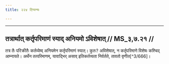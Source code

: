 ```yaml
---
title: २२४ टिप्पन्यः

---
```


[^3/665]: E2: 4,566; E4: 4,875; E6: 1,268

____________________________________________


## तत्रार्थात् कर्तृपरिमाणं स्याद् अनियमो ऽविशेषात् // MS_३,७.२१ //

तत्र तैः परिक्रीतैः कर्तव्येष्व् अनियमेन कर्तृपरिमाणं स्यात्। कुतः? अविशेषात्, न कर्तृपरिमाणे विशेषः कश्चिद् आम्नायते। अर्थेन तत्परिमाणम्, यावाद्भिर् असाव् इतिकर्तव्यता निर्वर्तते, तावतो वृणीत[^3/666]।
